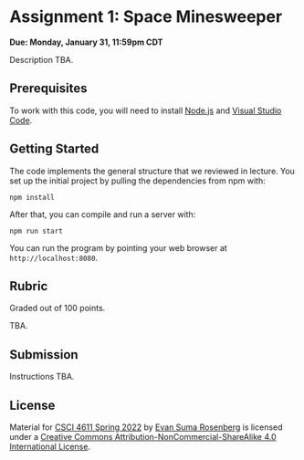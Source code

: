 # Assignment 1: Space Minesweeper

**Due: Monday, January 31, 11:59pm CDT**

Description TBA.

## Prerequisites

To work with this code, you will need to install [Node.js](https://nodejs.org/en/) and [Visual Studio Code](https://code.visualstudio.com/). 

## Getting Started

The code implements the general structure that we reviewed in lecture.  You set up the initial project by pulling the dependencies from npm with:

```
npm install
```

After that, you can compile and run a server with:

```
npm run start
```

You can run the program by pointing your web browser at `http://localhost:8080`.

## Rubric

Graded out of 100 points.

TBA.

## Submission

Instructions TBA.

## License

Material for [CSCI 4611 Spring 2022](https://canvas.umn.edu/courses/290928/assignments/syllabus) by [Evan Suma Rosenberg](https://illusioneering.umn.edu/) is licensed under a [Creative Commons Attribution-NonCommercial-ShareAlike 4.0 International License](http://creativecommons.org/licenses/by-nc-sa/4.0/).